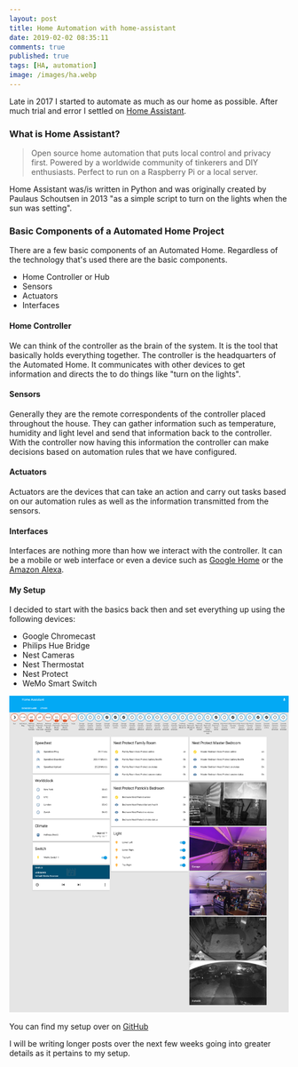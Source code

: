 ```yaml
---
layout: post
title: Home Automation with home-assistant
date: 2019-02-02 08:35:11
comments: true
published: true
tags: [HA, automation]
image: /images/ha.webp
---
```


Late in 2017 I started to automate as much as our home as possible. After much
trial and error I settled on [Home Assistant](https://www.home-assistant.io).

### What is Home Assistant?

> Open source home automation that puts local control and privacy first. Powered
> by a worldwide community of tinkerers and DIY enthusiasts. Perfect to run on a
> Raspberry Pi or a local server.

Home Assistant was/is written in Python and was originally created by Paulaus
Schoutsen in 2013 "as a simple script to turn on the lights when the sun was
setting".

### Basic Components of a Automated Home Project

There are a few basic components of an Automated Home. Regardless of the
technology that's used there are the basic components.

- Home Controller or Hub
- Sensors
- Actuators
- Interfaces

#### Home Controller

We can think of the controller as the brain of the system. It is the tool that
basically holds everything together. The controller is the headquarters of the
Automated Home. It communicates with other devices to get information and
directs the to do things like "turn on the lights".

#### Sensors

Generally they are the remote correspondents of the controller placed throughout
the house. They can gather information such as temperature, humidity and light
level and send that information back to the controller. With the controller now
having this information the controller can make decisions based on automation
rules that we have configured.

#### Actuators

Actuators are the devices that can take an action and carry out tasks based on
our automation rules as well as the information transmitted from the sensors.

#### Interfaces

Interfaces are nothing more than how we interact with the controller. It can be
a mobile or web interface or even a device such as [Google
Home](https://store.google.com/us/product/google_home?hl=en-US) or the [Amazon
Alexa](https://www.amazon.com/Amazon-Echo-And-Alexa-Devices/b?ie=UTF8&node=9818047011).

#### My Setup

I decided to start with the basics back then and set everything up using the
following devices:

- Google Chromecast
- Philips Hue Bridge
- Nest Cameras
- Nest Thermostat
- Nest Protect
- WeMo Smart Switch

![alt text](/images/ha-screenshot.png "HA Setup")

You can find my setup over on
[GitHub](https://github.com/fusion94/home-assistant)

I will be writing longer posts over the next few weeks going into greater
details as it pertains to my setup.
